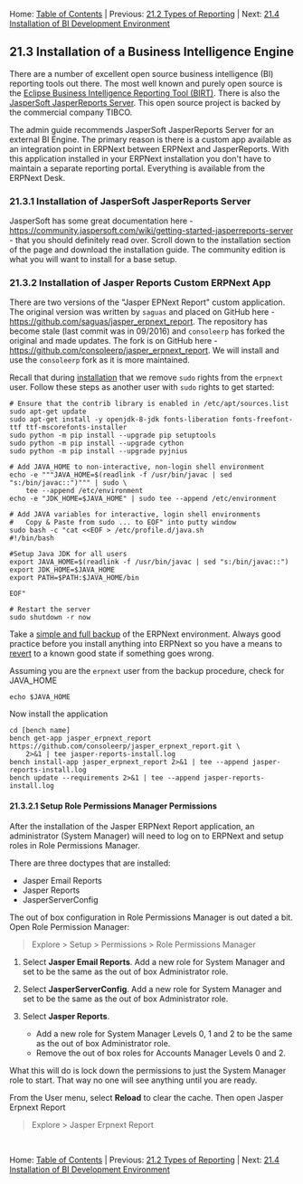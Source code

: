 Home: [Table of Contents](../README "Table of Contents") | Previous: [21.2 Types of Reporting](types "Types of Reporting") | Next: [21.4 Installation of BI Development Environment](install-bi-dev "Installation of BI Development Environment")

## 21.3 Installation of a Business Intelligence Engine

There are a number of excellent open source business intelligence (BI) reporting tools out there. The most well known and purely open source is the [Eclipse Business Intelligence Reporting Tool (BIRT)](http://www.eclipse.org/birt/). There is also the [JasperSoft JasperReports Server](https://community.jaspersoft.com/project/jasperreports-server). This open source project is backed by the commercial company TIBCO.

The admin guide recommends JasperSoft JasperReports Server for an external BI Engine. The primary reason is there is a custom app available as an integration point in ERPNext between ERPNext and JasperReports. With this application installed in your ERPNext installation you don't have to maintain a separate reporting portal. Everything is available from the ERPNext Desk.

### 21.3.1 Installation of JasperSoft JasperReports Server

JasperSoft has some great documentation here - <https://community.jaspersoft.com/wiki/getting-started-jasperreports-server> - that you should definitely read over. Scroll down to the installation section of the page and download the installation guide. The community edition is what you will want to install for a base setup.

### 21.3.2 Installation of Jasper Reports Custom ERPNext App

There are two versions of  the "Jasper EPNext Report" custom application. The original version was written by `saguas` and placed on GitHub here - <https://github.com/saguas/jasper_erpnext_report>. The repository has become stale (last commit was in 09/2016) and `consoleerp` has forked the original and made updates. The fork is on GitHub here - <https://github.com/consoleerp/jasper_erpnext_report>. We will install and use the `consoleerp` fork as it is more maintained. 

Recall that during [installation](../i-u-b/install "Installing ERPNext") that we remove `sudo` rights from the `erpnext` user. Follow these steps as another user with `sudo` rights to get started:

    # Ensure that the contrib library is enabled in /etc/apt/sources.list
    sudo apt-get update
    sudo apt-get install -y openjdk-8-jdk fonts-liberation fonts-freefont-ttf ttf-mscorefonts-installer
    sudo python -m pip install --upgrade pip setuptools
    sudo python -m pip install --upgrade cython
    sudo python -m pip install --upgrade pyjnius
    
    # Add JAVA_HOME to non-interactive, non-login shell environment
    echo -e """JAVA_HOME=$(readlink -f /usr/bin/javac | sed "s:/bin/javac::")""" | sudo \
        tee --append /etc/environment
    echo -e "JDK_HOME=$JAVA_HOME" | sudo tee --append /etc/environment
    
    # Add JAVA variables for interactive, login shell environments
    #   Copy & Paste from sudo ... to EOF" into putty window
    sudo bash -c "cat <<EOF > /etc/profile.d/java.sh
    #!/bin/bash

    #Setup Java JDK for all users
    export JAVA_HOME=$(readlink -f /usr/bin/javac | sed "s:/bin/javac::")
    export JDK_HOME=$JAVA_HOME
    export PATH=$PATH:$JAVA_HOME/bin
    
    EOF"
    
    # Restart the server
    sudo shutdown -r now

Take a [simple and full backup](../i-u-b/backup "Backing up ERPNext") of the ERPNext environment. Always good practice before you install anything into ERPNext so you have a means to [revert](../i-u-b/revert "Reverting from a known good backup") to a known good state if something goes wrong.

Assuming you are the `erpnext` user from the backup procedure, check for JAVA_HOME

    echo $JAVA_HOME

Now install the application

    cd [bench name]
    bench get-app jasper_erpnext_report https://github.com/consoleerp/jasper_erpnext_report.git \
        2>&1 | tee jasper-reports-install.log
    bench install-app jasper_erpnext_report 2>&1 | tee --append jasper-reports-install.log
    bench update --requirements 2>&1 | tee --append jasper-reports-install.log

#### 21.3.2.1 Setup Role Permissions Manager Permissions

After the installation of the Jasper ERPNext Report application, an administrator (System Manager) will need to log on to ERPNext and setup roles in Role Permissions Manager.

There are three doctypes that are installed:

* Jasper Email Reports
* Jasper Reports
* JasperServerConfig

The out of box configuration in Role Permissions Manager is out dated a bit.  Open Role Permission Manager:

> Explore > Setup > Permissions > Role Permissions Manager

1. Select **Jasper Email Reports**. Add a new role for System Manager and set to be the same as the out of box Administrator role.

1. Select **JasperServerConfig**. Add a new role for System Manager and set to be the same as the out of box Administrator role.

1. Select **Jasper Reports**. 
    * Add a new role for System Manager Levels 0, 1 and 2 to be the same as the out of box Administrator role.
    * Remove the out of box roles for Accounts Manager Levels 0 and 2.

What this will do is lock down the permissions to just the System Manager role to start. That way no one will see anything until you are ready.

From the User menu, select **Reload** to clear the cache.  Then open Jasper Erpnext Report

> Explore > Jasper Erpnext Report 

<br />

Home: [Table of Contents](../README "Table of Contents") | Previous: [21.2 Types of Reporting](types "Types of Reporting") | Next: [21.4 Installation of BI Development Environment](install-bi-dev "Installation of BI Development Environment")

